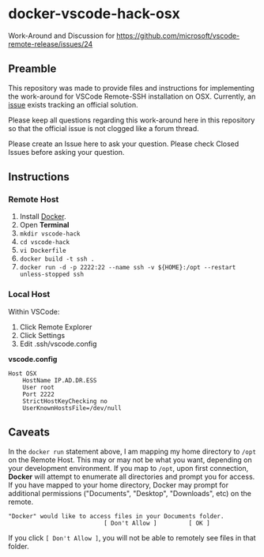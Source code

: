 # docker-vscode-hack-osx
Work-Around and Discussion for https://github.com/microsoft/vscode-remote-release/issues/24

## Preamble

This repository was made to provide files and instructions for implementing the work-around for
VSCode Remote-SSH installation on OSX. Currently, an [issue](https://github.com/microsoft/vscode-remote-release/issues/24)
exists tracking an official solution.

Please keep all questions regarding this work-around here in this repository so that the official
issue is not clogged like a forum thread.

Please create an Issue here to ask your question.  Please check Closed Issues before asking your question.

## Instructions

### Remote Host

1. Install [Docker](https://hub.docker.com/?overlay=onboarding).
1. Open **Terminal**
1. ```mkdir vscode-hack```
1. ```cd vscode-hack```
1. ```vi Dockerfile```
1. ```docker build -t ssh .```
1. ```docker run -d -p 2222:22 --name ssh -v ${HOME}:/opt --restart unless-stopped ssh```

### Local Host

Within VSCode:

1. Click Remote Explorer
1. Click Settings
1. Edit .ssh/vscode.config

**vscode.config**
```
Host OSX
    HostName IP.AD.DR.ESS
    User root
    Port 2222
    StrictHostKeyChecking no
    UserKnownHostsFile=/dev/null
```

## Caveats

In the `docker run` statement above, I am mapping my home directory to `/opt` on the Remote Host.  This may or
may not be what you want, depending on your development environment.   If you map to `/opt`, upon first connection,
**Docker** will attempt to enumerate all directories and prompt you for access.  If you have mapped to your
home directory, Docker may prompt for additional permissions ("Documents", "Desktop", "Downloads", etc) on the 
remote.

```
"Docker" would like to access files in your Documents folder.
                           [ Don't Allow ]         [ OK ]
```

If you click `[ Don't Allow ]`, you will not be able to remotely see files in that folder.
